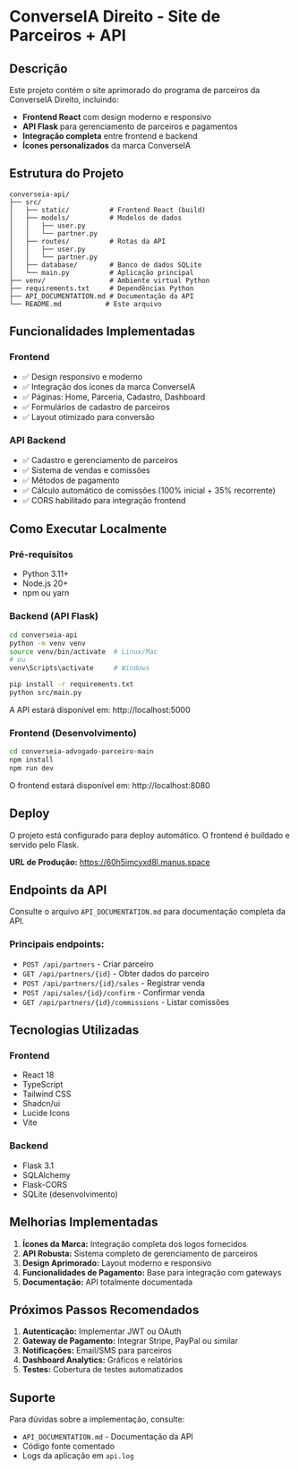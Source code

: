 # ConverseIA Direito - Site de Parceiros + API

## Descrição

Este projeto contém o site aprimorado do programa de parceiros da ConverseIA Direito, incluindo:

- **Frontend React** com design moderno e responsivo
- **API Flask** para gerenciamento de parceiros e pagamentos
- **Integração completa** entre frontend e backend
- **Ícones personalizados** da marca ConverseIA

## Estrutura do Projeto

```
converseia-api/
├── src/
│   ├── static/          # Frontend React (build)
│   ├── models/          # Modelos de dados
│   │   ├── user.py
│   │   └── partner.py
│   ├── routes/          # Rotas da API
│   │   ├── user.py
│   │   └── partner.py
│   ├── database/        # Banco de dados SQLite
│   └── main.py          # Aplicação principal
├── venv/                # Ambiente virtual Python
├── requirements.txt     # Dependências Python
├── API_DOCUMENTATION.md # Documentação da API
└── README.md           # Este arquivo
```

## Funcionalidades Implementadas

### Frontend
- ✅ Design responsivo e moderno
- ✅ Integração dos ícones da marca ConverseIA
- ✅ Páginas: Home, Parceria, Cadastro, Dashboard
- ✅ Formulários de cadastro de parceiros
- ✅ Layout otimizado para conversão

### API Backend
- ✅ Cadastro e gerenciamento de parceiros
- ✅ Sistema de vendas e comissões
- ✅ Métodos de pagamento
- ✅ Cálculo automático de comissões (100% inicial + 35% recorrente)
- ✅ CORS habilitado para integração frontend

## Como Executar Localmente

### Pré-requisitos
- Python 3.11+
- Node.js 20+
- npm ou yarn

### Backend (API Flask)
```bash
cd converseia-api
python -m venv venv
source venv/bin/activate  # Linux/Mac
# ou
venv\Scripts\activate     # Windows

pip install -r requirements.txt
python src/main.py
```

A API estará disponível em: http://localhost:5000

### Frontend (Desenvolvimento)
```bash
cd converseia-advogado-parceiro-main
npm install
npm run dev
```

O frontend estará disponível em: http://localhost:8080

## Deploy

O projeto está configurado para deploy automático. O frontend é buildado e servido pelo Flask.

**URL de Produção:** https://60h5imcyxd8l.manus.space

## Endpoints da API

Consulte o arquivo `API_DOCUMENTATION.md` para documentação completa da API.

### Principais endpoints:
- `POST /api/partners` - Criar parceiro
- `GET /api/partners/{id}` - Obter dados do parceiro
- `POST /api/partners/{id}/sales` - Registrar venda
- `POST /api/sales/{id}/confirm` - Confirmar venda
- `GET /api/partners/{id}/commissions` - Listar comissões

## Tecnologias Utilizadas

### Frontend
- React 18
- TypeScript
- Tailwind CSS
- Shadcn/ui
- Lucide Icons
- Vite

### Backend
- Flask 3.1
- SQLAlchemy
- Flask-CORS
- SQLite (desenvolvimento)

## Melhorias Implementadas

1. **Ícones da Marca:** Integração completa dos logos fornecidos
2. **API Robusta:** Sistema completo de gerenciamento de parceiros
3. **Design Aprimorado:** Layout moderno e responsivo
4. **Funcionalidades de Pagamento:** Base para integração com gateways
5. **Documentação:** API totalmente documentada

## Próximos Passos Recomendados

1. **Autenticação:** Implementar JWT ou OAuth
2. **Gateway de Pagamento:** Integrar Stripe, PayPal ou similar
3. **Notificações:** Email/SMS para parceiros
4. **Dashboard Analytics:** Gráficos e relatórios
5. **Testes:** Cobertura de testes automatizados

## Suporte

Para dúvidas sobre a implementação, consulte:
- `API_DOCUMENTATION.md` - Documentação da API
- Código fonte comentado
- Logs da aplicação em `api.log`

